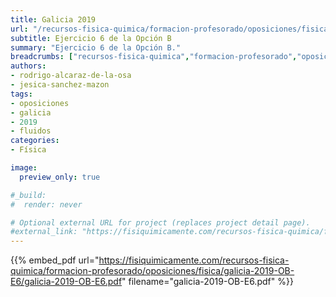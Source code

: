 ```yaml
---
title: Galicia 2019
url: "/recursos-fisica-quimica/formacion-profesorado/oposiciones/fisica/galicia-2019-OB-E6"
subtitle: Ejercicio 6 de la Opción B
summary: "Ejercicio 6 de la Opción B."
breadcrumbs: ["recursos-fisica-quimica","formacion-profesorado","oposiciones","fisica"]
authors:
- rodrigo-alcaraz-de-la-osa
- jesica-sanchez-mazon
tags:
- oposiciones
- galicia
- 2019
- fluidos
categories:
- Física

image:
  preview_only: true

#_build:
#  render: never

# Optional external URL for project (replaces project detail page).
#external_link: "https://fisiquimicamente.com/recursos-fisica-quimica/formacion-profesorado/oposiciones/fisica/galicia-2019-ob-e6/galicia-2019-ob-e6.pdf"
---
```


{{% embed_pdf url="https://fisiquimicamente.com/recursos-fisica-quimica/formacion-profesorado/oposiciones/fisica/galicia-2019-OB-E6/galicia-2019-OB-E6.pdf" filename="galicia-2019-OB-E6.pdf" %}}